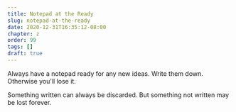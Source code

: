```yaml
---
title: Notepad at the Ready
slug: notepad-at-the-ready
date: 2020-12-31T16:35:12-08:00
chapter: z
order: 99
tags: []
draft: true
---
```


Always have a notepad ready for any new ideas. Write them down. Otherwise you'll lose it.

Something written can always be discarded. But something not written may be lost forever.
